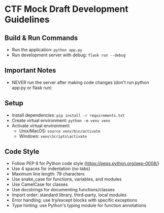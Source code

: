 # CTF Mock Draft Development Guidelines

## Build & Run Commands
- Run the application: `python app.py`
- Run development server with debug: `flask run --debug`

## Important Notes
- NEVER run the server after making code changes (don't run python app.py or flask run)

## Setup
- Install dependencies: `pip install -r requirements.txt`
- Create virtual environment: `python -m venv venv`
- Activate virtual environment: 
  - Unix/MacOS: `source venv/bin/activate`
  - Windows: `venv\Scripts\activate`

## Code Style
- Follow PEP 8 for Python code style (https://peps.python.org/pep-0008/)
- Use 4 spaces for indentation (no tabs)
- Maximum line length: 79 characters
- Use snake_case for functions, variables, and modules
- Use CamelCase for classes
- Use docstrings for documenting functions/classes
- Import order: standard library, third-party, local modules
- Error handling: use try/except blocks with specific exceptions
- Type hinting: use Python's typing module for function annotations